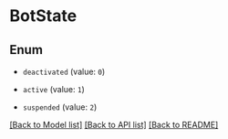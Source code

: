 # BotState

## Enum


* `deactivated` (value: `0`)

* `active` (value: `1`)

* `suspended` (value: `2`)


[[Back to Model list]](../README.md#documentation-for-models) [[Back to API list]](../README.md#documentation-for-api-endpoints) [[Back to README]](../README.md)


